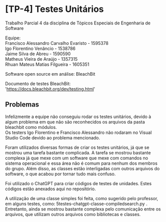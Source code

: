 # [TP-4] Testes Unitários
Trabalho Parcial 4 da disciplina de Tópicos Especiais de Engenharia de Software  

Equipe:  
Francisco Alessandro Carvalho Evaristo - 1595378  
Igo Florentino Venâncio - 1538786  
Jaime Silva de Abreu - 1590590  
Matheus Vieira de Araújo - 1357315  
Rhuan Mateus Matias Filgueira - 1605351  

Software open source em análise: BleachBit  

Documento de testes BleachBit: 'https://docs.bleachbit.org/dev/testing.html'

## Problemas
Infelizmente a equipe não conseguiu rodar os testes unitários, devido à algum problema em que não são reconhecidos os arquivos da pasta bleachbit como módulos.  
Os testers Igo Florentino e Francisco Alessandro não rodaram no Visual Studio Code devido ao problema mencionado.  

Foram utilizados diversas formas de criar os testes unitários, já que se mostrou uma tarefa bastante complicada. A tarefa se mostrou bastante complexa já que mexe com um software que mexe com comandos no sistema operacional e essa área não é comum para nenhum dos membros do grupo. Além disso, as classes estão interligadas com outros arquivos do software, o que acabou por tornar tudo mais confuso.  

Foi utilizado o ChatGPT para criar códigos de testes de unidades. Estes códigos estão anexados aqui no repositório.  

A utilização de uma classe simples foi feita, como sugerido pelo professor, em alguns testes, como: 5testes-chatgpt-classe-compiledsearch.py . Entretanto, ainda se mostrou bastante complexa pelo comunicação entre os arquivos, que utilizam outros arquivos como bibliotecas e classes.
